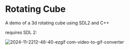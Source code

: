 # Rotating Cube

A demo of a 3d rotating cube using SDL2 and C++

requires SDL 2:

![2024-11-2212-46-40-ezgif com-video-to-gif-converter](https://github.com/user-attachments/assets/e025b7f5-d0d8-47f1-a2fc-1f5d144c69d6)
